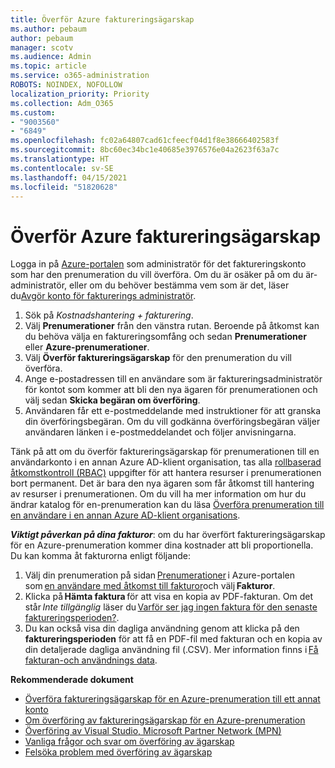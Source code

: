```yaml
---
title: Överför Azure faktureringsägarskap
ms.author: pebaum
author: pebaum
manager: scotv
ms.audience: Admin
ms.topic: article
ms.service: o365-administration
ROBOTS: NOINDEX, NOFOLLOW
localization_priority: Priority
ms.collection: Adm_O365
ms.custom:
- "9003560"
- "6849"
ms.openlocfilehash: fc02a64807cad61cfeecf04d1f8e38666402583f
ms.sourcegitcommit: 8bc60ec34bc1e40685e3976576e04a2623f63a7c
ms.translationtype: HT
ms.contentlocale: sv-SE
ms.lasthandoff: 04/15/2021
ms.locfileid: "51820628"
---
```

# <a name="transfer-azure-billing-ownership"></a>Överför Azure faktureringsägarskap

Logga in på [Azure-portalen](https://portal.azure.com/) som administratör för det faktureringskonto som har den prenumeration du vill överföra. Om du är osäker på om du är-administratör, eller om du behöver bestämma vem som är det, läser du[Avgör konto för fakturerings administratör](https://docs.microsoft.com/azure/cost-management-billing/understand/subscription-transfer#whoisaa).

1. Sök på _Kostnadshantering + fakturering_.
1. Välj **Prenumerationer** från den vänstra rutan. Beroende på åtkomst kan du behöva välja en faktureringsomfång och sedan **Prenumerationer** eller **Azure-prenumerationer**.
1. Välj **Överför faktureringsägarskap** för den prenumeration du vill överföra.
1. Ange e-postadressen till en användare som är faktureringsadministratör för kontot som kommer att bli den nya ägaren för prenumerationen och välj sedan **Skicka begäran om överföring**.
1. Användaren får ett e-postmeddelande med instruktioner för att granska din överföringsbegäran. Om du vill godkänna överföringsbegäran väljer användaren länken i e-postmeddelandet och följer anvisningarna.

Tänk på att om du överför faktureringsägarskap för prenumerationen till en användarkonto i en annan Azure AD-klient organisation, tas alla [rollbaserad åtkomstkontroll (RBAC)](https://docs.microsoft.com/azure/role-based-access-control/overview?WT.mc_id=Portal-Microsoft_Azure_Support) uppgifter för att hantera resurser i prenumerationen bort permanent. Det är bara den nya ägaren som får åtkomst till hantering av resurser i prenumerationen. Om du vill ha mer information om hur du ändrar katalog för en-prenumeration kan du läsa [Överföra prenumeration till en användare i en annan Azure AD-klient organisations](https://docs.microsoft.com/azure/active-directory/managed-identities-azure-resources/known-issues?WT.mc_id=Portal-Microsoft_Azure_Support).

_**Viktigt påverkan på dina fakturor**_: om du har överfört faktureringsägarskap för en Azure-prenumeration kommer dina kostnader att bli proportionella. Du kan komma åt fakturorna enligt följande:  

1. Välj din prenumeration på sidan [Prenumerationer](https://portal.azure.com/#blade/Microsoft_Azure_Billing/SubscriptionsBlade) i Azure-portalen som [en användare med åtkomst till fakturor](https://docs.microsoft.com/azure/cost-management-billing/manage/manage-billing-access?WT.mc_id=Portal-Microsoft_Azure_Support)och välj **Fakturor**.
1. Klicka på **Hämta faktura** för att visa en kopia av PDF-fakturan. Om det står _Inte tillgänglig_ läser du [Varför ser jag ingen faktura för den senaste faktureringsperioden?](https://docs.microsoft.com/azure/cost-management-billing/manage/download-azure-invoice-daily-usage-date?WT.mc_id=Portal-Microsoft_Azure_Support#noinvoice).
1. Du kan också visa din dagliga användning genom att klicka på den **faktureringsperioden** för att få en PDF-fil med fakturan och en kopia av din detaljerade dagliga användning fil (.CSV). Mer information finns i [Få fakturan-och användnings data](https://docs.microsoft.com/azure/cost-management-billing/manage/download-azure-invoice-daily-usage-date?WT.mc_id=Portal-Microsoft_Azure_Support).

**Rekommenderade dokument**

- [Överföra faktureringsägarskap för en Azure-prenumeration till ett annat konto](https://docs.microsoft.com/azure/cost-management-billing/manage/billing-subscription-transfer)
- [Om överföring av faktureringsägarskap för en Azure-prenumeration](https://docs.microsoft.com//azure/cost-management-billing/understand/subscription-transfer)
- [Överföring av Visual Studio, Microsoft Partner Network (MPN)](https://docs.microsoft.com/azure/billing/billing-subscription-transfer?WT.mc_id=Portal-Microsoft_Azure_Support#transferring-visual-studio-microsoft-partner-network-mpn-and-pay-as-you-go-devtest-subscriptions)
- [Vanliga frågor och svar om överföring av ägarskap](https://docs.microsoft.com/azure/billing/billing-subscription-transfer?WT.mc_id=Portal-Microsoft_Azure_Support#frequently-asked-questions-faq-for-senders)
- [Felsöka problem med överföring av ägarskap](https://docs.microsoft.com/azure/billing/billing-subscription-transfer?WT.mc_id=Portal-Microsoft_Azure_Support#troubleshooting)
